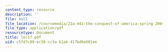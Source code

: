 ```yaml
---
content_type: resource
description: ''
file: null
file_location: /coursemedia/21a-441-the-conquest-of-america-spring-2004/c5fd7c89ec38cc3ab1ab417bd6e601ee_lec17.pdf
file_type: application/pdf
resourcetype: Document
title: lec17.pdf
uid: c5fd7c89-ec38-cc3a-b1ab-417bd6e601ee
---
```

